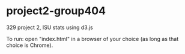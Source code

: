 # project2-group404
329 project 2, ISU stats using d3.js

To run: open "index.html" in a browser of your choice (as long as that choice is Chrome).

